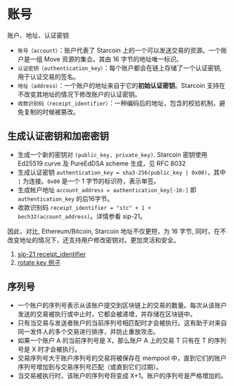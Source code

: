 # 账号

账户、地址、认证密钥

* `账号（account）`：账户代表了 Starcoin 上的一个可以发送交易的资源。一个账户是一组 Move 资源的集合。其由 16 字节的地址唯一标识。
* `认证密钥（authentication_key）`：每个账户都会在链上存储了一个认证密钥, 用于认证交易的签名。
* `地址（address）`：一个账户的地址来自于它的**初始认证密钥**。Starcoin 支持在不改变其地址的情况下修改账户的认证密钥。
* `收款识别码（receipt_identifier）`：一种编码后的地址，包含的校验机制，避免复制的时候被篡改。

## 生成认证密钥和加密密钥

* 生成一个新的密钥对 `(public_key, private_key)`. Starcoin 密钥使用 Ed25519 curve 及 PureEdDSA scheme 生成，见 RFC 8032
* 生成认证密钥 `authentication_key = sha3-256(public_key | 0x00)`，其中 `|` 为连接。`0x00` 是一个 1 字节的标识符，表示单签。
* 生成帐户地址 `account_address = authentication_key[-16:]` 即 `authentication_key` 的后16字节。
* 收款识别码 `receipt_identifier = "stc" + 1 + bech32(account_address)`。详情参看 sip-21。

因此，对比, Ethereum/Bitcoin, Starcoin 地址不仅更短，为 16 字节, 同时，在不改变地址的情况下，还支持用户修改密钥对。更加灵活和安全。

1. [sip-21 receipt_identifier](https://developer.starcoin.org/zh/sips/sip-21/)
2. [rotate key 例子](https://github.com/starcoinorg/starcoin-sdk-python/blob/master/examples/rotate_auth_key.py)

## 序列号

- 一个账户的序列号表示从该账户提交到区块链上的交易的数量。每次从该账户发送的交易被执行或中止时，它都会被递增，并存储在区块链中。
- 只有当交易与发送者账户的当前序列号相匹配时才会被执行。这有助于对来自同一发件人的多个交易进行排序，并防止重放攻击。
- 如果一个账户 A 的当前序列号是 X，那么账户 A 上的交易 T 只有在 T 的序列号是 X 时才会被执行。
- 交易序列号大于账户序列号的交易将被保存在 mempool 中，直到它们的账户序列号增加到与交易序列号匹配（或直到它们过期）。
- 当交易被执行时，该账户的序列号将变成 X+1。账户的序列号是严格增加的。
